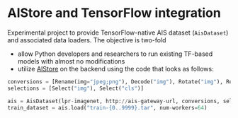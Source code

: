 # AIStore and TensorFlow integration

Experimental project to provide TensorFlow-native AIS dataset (`AisDataset`) and
associated data loaders. The objective is two-fold
* allow Python developers and researchers to run existing TF-based models with almost no modifications
* utilize [AIStore](https://github.com/NVIDIA/aistore) on the backend using the code that looks as follows:

```python
conversions = [Rename(img="jpeg;png"), Decode("img"), Rotate("img"), Resize("img", (224, 244))]
selections = [Select("img"), Select("cls")]

ais = AisDataset(lpr-imagenet, http://ais-gateway-url, conversions, selections)
train_dataset = ais.load("train-{0..9999}.tar", num-workers=64)
```
